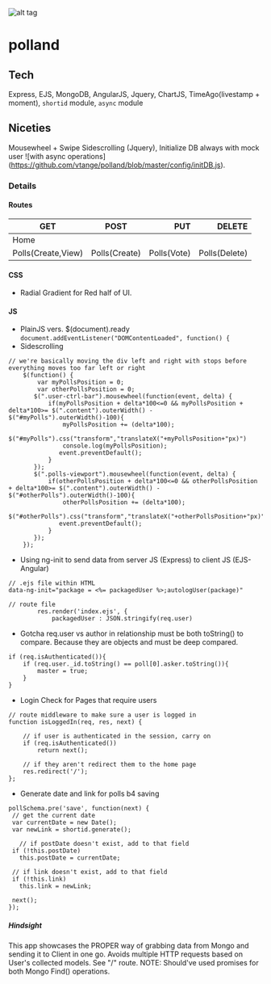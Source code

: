 ![alt tag](http://res.cloudinary.com/dmj8qtant/image/upload/c_limit,w_600/v1456084188/qxlepewnyqaopzt0osgl.png)
# polland

## Tech
Express, EJS, MongoDB, AngularJS, Jquery, ChartJS, TimeAgo(livestamp + moment), ```shortid``` module, ```async``` module

## Niceties
Mousewheel + Swipe Sidescrolling (Jquery), Initialize DB always with mock user ![with async operations] (https://github.com/vtange/polland/blob/master/config/initDB.js). 

### Details
#### Routes
| GET        | POST           | PUT  | DELETE  |
| ---------- |:--------------:| ----:| -------:|
| Home       |                |      |         |
| Polls(Create,View)      |  Polls(Create)      |    Polls(Vote) |  Polls(Delete) |

#### CSS
 - Radial Gradient for Red half of UI.

#### JS
 - PlainJS vers. $(document).ready  ```document.addEventListener("DOMContentLoaded", function() {```
 - Sidescrolling
```
// we're basically moving the div left and right with stops before everything moves too far left or right
	$(function() {
		var myPollsPosition = 0;
		var otherPollsPosition = 0;
	   $(".user-ctrl-bar").mousewheel(function(event, delta) {
		   if(myPollsPosition + delta*100<=0 && myPollsPosition + delta*100>= $(".content").outerWidth() - $("#myPolls").outerWidth()-100){
			   myPollsPosition += (delta*100);
			   $("#myPolls").css("transform","translateX("+myPollsPosition+"px)")
			   console.log(myPollsPosition);
			  event.preventDefault();
		   }
	   });
	   $(".polls-viewport").mousewheel(function(event, delta) {
		   if(otherPollsPosition + delta*100<=0 && otherPollsPosition + delta*100>= $(".content").outerWidth() - $("#otherPolls").outerWidth()-100){
			   otherPollsPosition += (delta*100);
			   $("#otherPolls").css("transform","translateX("+otherPollsPosition+"px)")
			  event.preventDefault();
		   }
	   });
	});
```
 - Using ng-init to send data from server JS (Express) to client JS (EJS-Angular)
```
// .ejs file within HTML
data-ng-init="package = <%= packagedUser %>;autologUser(package)"

// route file
        res.render('index.ejs', {
			packagedUser : JSON.stringify(req.user)
```

 - Gotcha req.user vs author in relationship must be both toString() to compare. Because they are objects and must be deep compared.
```
if (req.isAuthenticated()){
	if (req.user._id.toString() == poll[0].asker.toString()){
		master = true;
	}
}
```
 - Login Check for Pages that require users
```
// route middleware to make sure a user is logged in
function isLoggedIn(req, res, next) {

    // if user is authenticated in the session, carry on 
    if (req.isAuthenticated())
        return next();

    // if they aren't redirect them to the home page
    res.redirect('/');
};
```

 - Generate date and link for polls b4 saving
 ```
 pollSchema.pre('save', function(next) {
  // get the current date
  var currentDate = new Date();
  var newLink = shortid.generate();
	
    // if postDate doesn't exist, add to that field
  if (!this.postDate)
    this.postDate = currentDate;

  // if link doesn't exist, add to that field
  if (!this.link)
    this.link = newLink;

  next();
});
 ```
 
##### Hindsight
This app showcases the PROPER way of grabbing data from Mongo and sending it to Client in one go. Avoids multiple HTTP requests based on User's collected models. See "/" route. NOTE: Should've used promises for both Mongo Find() operations.
